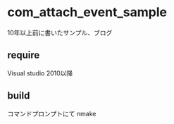 # com_attach_event_sample
10年以上前に書いたサンプル、ブログ
## require
Visual studio 2010以降
## build
コマンドプロンプトにて nmake 
